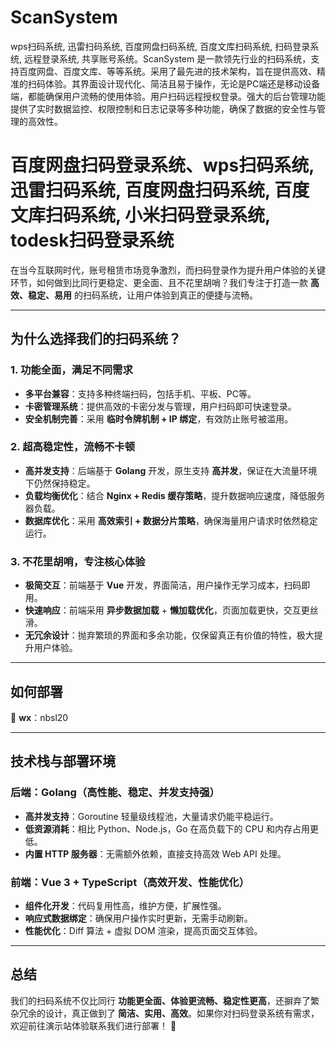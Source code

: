 # ScanSystem

wps扫码系统, 迅雷扫码系统, 百度网盘扫码系统, 百度文库扫码系统, 扫码登录系统, 远程登录系统, 共享账号系统。ScanSystem 是一款领先行业的扫码系统，支持百度网盘、百度文库、等等系统。采用了最先进的技术架构，旨在提供高效、精准的扫码体验。其界面设计现代化、简洁且易于操作，无论是PC端还是移动设备端，都能确保用户流畅的使用体验。用户扫码远程授权登录。强大的后台管理功能提供了实时数据监控、权限控制和日志记录等多种功能，确保了数据的安全性与管理的高效性。

# **百度网盘扫码登录系统、wps扫码系统, 迅雷扫码系统, 百度网盘扫码系统, 百度文库扫码系统, 小米扫码登录系统, todesk扫码登录系统**

在当今互联网时代，账号租赁市场竞争激烈，而扫码登录作为提升用户体验的关键环节，如何做到比同行更稳定、更全面、且不花里胡哨？我们专注于打造一款 **高效、稳定、易用** 的扫码系统，让用户体验到真正的便捷与流畅。

---

## **为什么选择我们的扫码系统？**

### **1. 功能全面，满足不同需求**
- **多平台兼容**：支持多种终端扫码，包括手机、平板、PC等。
- **卡密管理系统**：提供高效的卡密分发与管理，用户扫码即可快速登录。
- **安全机制完善**：采用 **临时令牌机制 + IP 绑定**，有效防止账号被滥用。

### **2. 超高稳定性，流畅不卡顿**
- **高并发支持**：后端基于 **Golang** 开发，原生支持 **高并发**，保证在大流量环境下仍然保持稳定。
- **负载均衡优化**：结合 **Nginx + Redis 缓存策略**，提升数据响应速度，降低服务器负载。
- **数据库优化**：采用 **高效索引 + 数据分片策略**，确保海量用户请求时依然稳定运行。

### **3. 不花里胡哨，专注核心体验**
- **极简交互**：前端基于 **Vue** 开发，界面简洁，用户操作无学习成本，扫码即用。
- **快速响应**：前端采用 **异步数据加载** + **懒加载优化**，页面加载更快，交互更丝滑。
- **无冗余设计**：抛弃繁琐的界面和多余功能，仅保留真正有价值的特性，极大提升用户体验。

---

## **如何部署**
📌 **wx**：nbsl20

---

## **技术栈与部署环境**

### **后端：Golang**（高性能、稳定、并发支持强）
- **高并发支持**：Goroutine 轻量级线程池，大量请求仍能平稳运行。
- **低资源消耗**：相比 Python、Node.js，Go 在高负载下的 CPU 和内存占用更低。
- **内置 HTTP 服务器**：无需额外依赖，直接支持高效 Web API 处理。

### **前端：Vue 3 + TypeScript**（高效开发、性能优化）
- **组件化开发**：代码复用性高，维护方便，扩展性强。
- **响应式数据绑定**：确保用户操作实时更新，无需手动刷新。
- **性能优化**：Diff 算法 + 虚拟 DOM 渲染，提高页面交互体验。

---

## **总结**

我们的扫码系统不仅比同行 **功能更全面、体验更流畅、稳定性更高**，还摒弃了繁杂冗余的设计，真正做到了 **简洁、实用、高效**。如果你对扫码登录系统有需求，欢迎前往演示站体验联系我们进行部署！ 🚀


